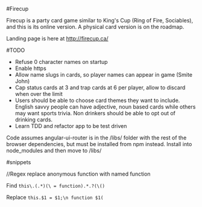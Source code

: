 #Firecup

Firecup is a party card game similar to King's Cup (Ring of Fire, Sociables), and
this is its online version. A physical card version is on the roadmap.

Landing page is here at http://firecup.ca/

#TODO

* Refuse 0 character names on startup
* Enable https
* Allow name slugs in cards, so player names can appear in game (Smite John)
* Cap status cards at 3 and trap cards at 6 per player, allow to discard when over
the limit
* Users should be able to choose card themes they want to include. English savvy
people can have adjective, noun based cards while others may want sports trivia.
Non drinkers should be able to opt out of drinking cards.
* Learn TDD and refactor app to be test driven

Code assumes angular-ui-router is in the /libs/ folder with the rest of the browser
dependencies, but must be installed from npm instead. Install into node_modules
and then move to /libs/


#snippets

//Regex replace anonymous function with named function

Find
`this\.(.*)(\ = function).*.?(\()`

Replace
`this.$1 = $1;\n function $1(`
